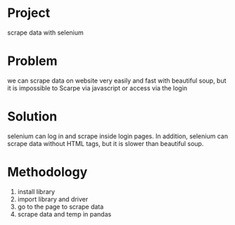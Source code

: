 # Project
scrape data with selenium

# Problem
we can scrape data on website very easily and fast with beautiful soup, but it is impossible to Scarpe via javascript or access via the login

# Solution
selenium can log in and scrape inside login pages. In addition, selenium can scrape data without HTML tags, but it is slower than beautiful soup.

# Methodology
1. install library
2. import library and driver
3. go to the page to scrape data
4. scrape data and temp in pandas